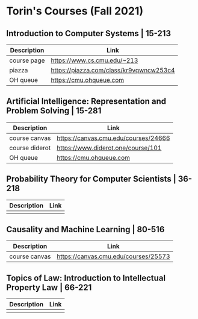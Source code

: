 # Torin's Courses (Fall 2021)

## Introduction to Computer Systems | 15-213
| Description | Link |
|--|--|
| course page | https://www.cs.cmu.edu/~213 |
| piazza | https://piazza.com/class/kr9vqwncw253c4 |
| OH queue | https://cmu.ohqueue.com |

## Artificial Intelligence: Representation and Problem Solving | 15-281
| Description | Link |
|--|--|
| course canvas | https://canvas.cmu.edu/courses/24666 |
| course diderot | https://www.diderot.one/course/101 |
| OH queue | https://cmu.ohqueue.com |

## Probability Theory for Computer Scientists | 36-218
| Description | Link |
|--|--|
|  |  |

## Causality and Machine Learning | 80-516
| Description | Link |
|--|--|
| course canvas | https://canvas.cmu.edu/courses/25573 |

## Topics of Law: Introduction to Intellectual Property Law | 66-221
| Description | Link |
|--|--|
|  |  |
<!--stackedit_data:
eyJoaXN0b3J5IjpbLTE1MTIzOTI0MjldfQ==
-->